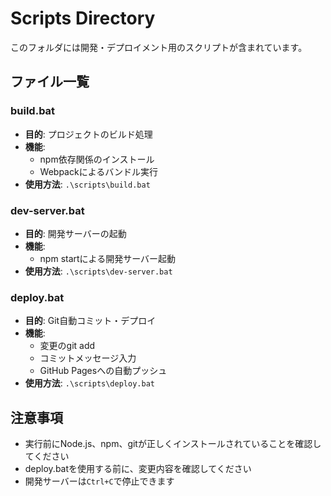 # Scripts Directory

このフォルダには開発・デプロイメント用のスクリプトが含まれています。

## ファイル一覧

### build.bat
- **目的**: プロジェクトのビルド処理
- **機能**: 
  - npm依存関係のインストール
  - Webpackによるバンドル実行
- **使用方法**: `.\scripts\build.bat`

### dev-server.bat
- **目的**: 開発サーバーの起動
- **機能**: 
  - npm startによる開発サーバー起動
- **使用方法**: `.\scripts\dev-server.bat`

### deploy.bat
- **目的**: Git自動コミット・デプロイ
- **機能**: 
  - 変更のgit add
  - コミットメッセージ入力
  - GitHub Pagesへの自動プッシュ
- **使用方法**: `.\scripts\deploy.bat`

## 注意事項

- 実行前にNode.js、npm、gitが正しくインストールされていることを確認してください
- deploy.batを使用する前に、変更内容を確認してください
- 開発サーバーは`Ctrl+C`で停止できます
